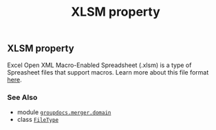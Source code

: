 ﻿---
title: XLSM property
second_title: GroupDocs.Merger for Python via .NET API References
description: 
type: docs
url: /python-net/groupdocs.merger.domain/filetype/xlsm/
is_root: false
weight: 740
---

## XLSM property


Excel Open XML Macro-Enabled Spreadsheet (.xlsm) is a type of Spreasheet files that support macros.
Learn more about this file format [here](https://docs.fileformat.com/spreadsheet/xlsm).

### See Also
* module [`groupdocs.merger.domain`](../../)
* class [`FileType`](/merger/python-net/groupdocs.merger.domain/filetype)

